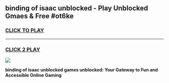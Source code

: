 
## binding of isaac unblocked - Play Unblocked Gmaes & Free #ot6ke
<h3>
<a href="https://news.freeplayer.one?title=binding_of_isaac_unblocked&ref=24F">CLICK TO PLAY</a></h3>
<hr>

<h3>
<a href="https://news.freeplayer.one?title=binding_of_isaac_unblocked&ref=24F">CLICK 2 PLAY</a>
  
</h3>

<a href="https://news.freeplayer.one?title=binding_of_isaac_unblocked&ref=24F/"><img src="https://clearcache.store/games.png"></a>


**binding of isaac unblocked games unblocked: Your Gateway to Fun and Accessible Online Gaming**
